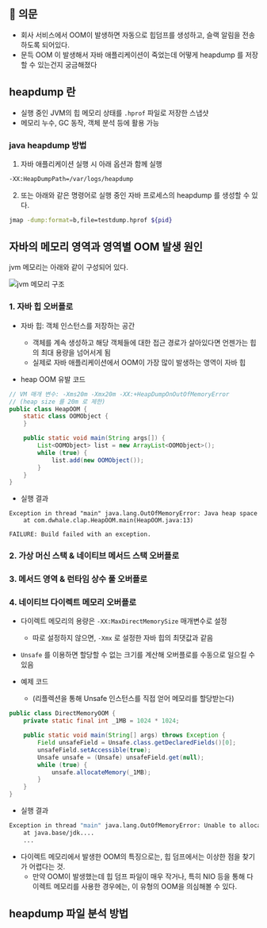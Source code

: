 ## 🤔 의문
* 회사 서비스에서 OOM이 발생하면 자동으로 힙덤프를 생성하고, 슬랙 알림을 전송하도록 되어있다.
* 문득 OOM 이 발생해서 자바 애플리케이션이 죽었는데 어떻게 heapdump 를 저장할 수 있는건지 궁금해졌다
## heapdump 란
* 실행 중인 JVM의 힙 메모리 상태를 `.hprof` 파일로 저장한 스냅샷
* 메모리 누수, GC 동작, 객체 분석 등에 활용 가능
### java heapdump 방법
1. 자바 애플리케이션 실행 시 아래 옵션과 함께 실행
```bash
-XX:HeapDumpPath=/var/logs/heapdump
```

2. 또는 아래와 같은 명령어로 실행 중인 자바 프로세스의 heapdump 를 생성할 수 있다.
```bash
jmap -dump:format=b,file=testdump.hprof ${pid}
```

## 자바의 메모리 영역과 영역별 OOM 발생 원인
jvm 메모리는 아래와 같이 구성되어 있다.

![jvm 메모리 구조](https://github.com/user-attachments/assets/bd8ed59a-9dd4-4d59-afc0-05ce4f856242)

### 1. 자바 힙 오버플로
* 자바 힙: 객체 인스턴스를 저장하는 공간
    * 객체를 계속 생성하고 해당 객체들에 대한 접근 경로가 살아있다면 언젠가는 힙의 최대 용량을 넘어서게 됨
    * 실제로 자바 애플리케이션에서 OOM이 가장 많이 발생하는 영역이 자바 힙

* heap OOM 유발 코드
```java
// VM 매개 변수: -Xms20m -Xmx20m -XX:+HeapDumpOnOutOfMemoryError
// (heap size 를 20m 로 제한)
public class HeapOOM {
    static class OOMObject {
    }

    public static void main(String args[]) {
        List<OOMObject> list = new ArrayList<OOMObject>();
        while (true) {
            list.add(new OOMObject());
        }
    }
}
```
* 실행 결과
```
Exception in thread "main" java.lang.OutOfMemoryError: Java heap space
	at com.dwhale.clap.HeapOOM.main(HeapOOM.java:13)

FAILURE: Build failed with an exception.
```

### 2. 가상 머신 스택 & 네이티브 메서드 스택 오버플로


### 3. 메서드 영역 & 런타임 상수 풀 오버플로

### 4. 네이티브 다이렉트 메모리 오버플로
* 다이렉트 메모리의 용량은 `-XX:MaxDirectMemorySize` 매개변수로 설정
  * 따로 설정하지 않으면, `-Xmx` 로 설정한 자바 힙의 최댓값과 같음
* `Unsafe` 를 이용하면 할당할 수 없는 크기를 계산해 오버플로를 수동으로 일으킬 수 있음

* 예제 코드
  * (리플렉션을 통해 Unsafe 인스턴스를 직접 얻어 메모리를 할당받는다)
```java
public class DirectMemoryOOM {
    private static final int _1MB = 1024 * 1024;

    public static void main(String[] args) throws Exception {
        Field unsafeField = Unsafe.class.getDeclaredFields()[0];
        unsafeField.setAccessible(true);
        Unsafe unsafe = (Unsafe) unsafeField.get(null);
        while (true) {
            unsafe.allocateMemory(_1MB);
        }
    }
}
```

* 실행 결과
```bash
Exception in thread "main" java.lang.OutOfMemoryError: Unable to allocate 1048576 bytes
    at java.base/jdk....
    ...
```

* 다이렉트 메모리에서 발생한 OOM의 특징으로는, 힙 덤프에서는 이상한 점을 찾기가 어렵다는 것.
  * 만약 OOM이 발생했는데 힙 덤프 파일이 매우 작거나, 특히 NIO 등을 통해 다이렉트 메모리를 사용한 경우에는, 이 유형의 OOM을 의심해볼 수 있다.

## heapdump 파일 분석 방법